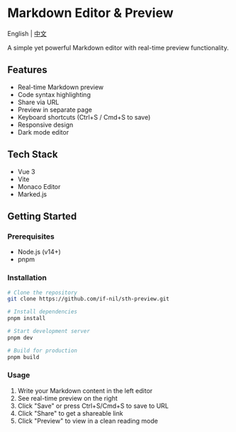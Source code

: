# Markdown Editor & Preview

English | [中文](README_ZH.md)

A simple yet powerful Markdown editor with real-time preview functionality.

## Features

- Real-time Markdown preview
- Code syntax highlighting
- Share via URL
- Preview in separate page
- Keyboard shortcuts (Ctrl+S / Cmd+S to save)
- Responsive design
- Dark mode editor

## Tech Stack

- Vue 3
- Vite
- Monaco Editor
- Marked.js

## Getting Started

### Prerequisites

- Node.js (v14+)
- pnpm

### Installation

```bash
# Clone the repository
git clone https://github.com/if-nil/sth-preview.git

# Install dependencies
pnpm install

# Start development server
pnpm dev

# Build for production
pnpm build
```

### Usage

1. Write your Markdown content in the left editor
2. See real-time preview on the right
3. Click "Save" or press Ctrl+S/Cmd+S to save to URL
4. Click "Share" to get a shareable link
5. Click "Preview" to view in a clean reading mode
